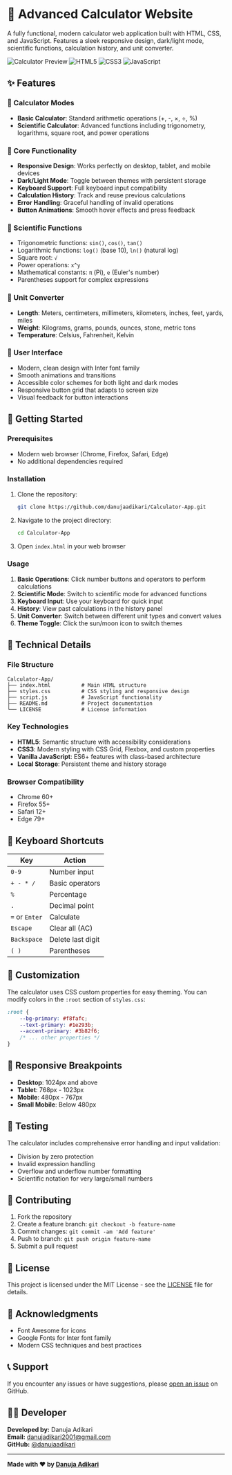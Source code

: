 # 🧮 Advanced Calculator Website

A fully functional, modern calculator web application built with HTML, CSS, and JavaScript. Features a sleek responsive design, dark/light mode, scientific functions, calculation history, and unit converter.

![Calculator Preview](https://img.shields.io/badge/Status-Completed-green)
![HTML5](https://img.shields.io/badge/HTML5-E34F26?logo=html5&logoColor=white)
![CSS3](https://img.shields.io/badge/CSS3-1572B6?logo=css3&logoColor=white)
![JavaScript](https://img.shields.io/badge/JavaScript-F7DF1E?logo=javascript&logoColor=black)

## ✨ Features

### 🔢 Calculator Modes

- **Basic Calculator**: Standard arithmetic operations (+, -, ×, ÷, %)
- **Scientific Calculator**: Advanced functions including trigonometry, logarithms, square root, and power operations

### 🎯 Core Functionality

- **Responsive Design**: Works perfectly on desktop, tablet, and mobile devices
- **Dark/Light Mode**: Toggle between themes with persistent storage
- **Keyboard Support**: Full keyboard input compatibility
- **Calculation History**: Track and reuse previous calculations
- **Error Handling**: Graceful handling of invalid operations
- **Button Animations**: Smooth hover effects and press feedback

### 🔬 Scientific Functions

- Trigonometric functions: `sin()`, `cos()`, `tan()`
- Logarithmic functions: `log()` (base 10), `ln()` (natural log)
- Square root: `√`
- Power operations: `x^y`
- Mathematical constants: `π` (Pi), `e` (Euler's number)
- Parentheses support for complex expressions

### 📏 Unit Converter

- **Length**: Meters, centimeters, millimeters, kilometers, inches, feet, yards, miles
- **Weight**: Kilograms, grams, pounds, ounces, stone, metric tons
- **Temperature**: Celsius, Fahrenheit, Kelvin

### 🎨 User Interface

- Modern, clean design with Inter font family
- Smooth animations and transitions
- Accessible color schemes for both light and dark modes
- Responsive button grid that adapts to screen size
- Visual feedback for button interactions

## 🚀 Getting Started

### Prerequisites
- Modern web browser (Chrome, Firefox, Safari, Edge)
- No additional dependencies required

### Installation
1. Clone the repository:
   ```bash
   git clone https://github.com/danujaadikari/Calculator-App.git
   ```
2. Navigate to the project directory:
   ```bash
   cd Calculator-App
   ```
3. Open `index.html` in your web browser

### Usage
1. **Basic Operations**: Click number buttons and operators to perform calculations
2. **Scientific Mode**: Switch to scientific mode for advanced functions
3. **Keyboard Input**: Use your keyboard for quick input
4. **History**: View past calculations in the history panel
5. **Unit Converter**: Switch between different unit types and convert values
6. **Theme Toggle**: Click the sun/moon icon to switch themes

## 🔧 Technical Details

### File Structure
```
Calculator-App/
├── index.html          # Main HTML structure
├── styles.css          # CSS styling and responsive design
├── script.js           # JavaScript functionality
├── README.md           # Project documentation
└── LICENSE             # License information
```

### Key Technologies
- **HTML5**: Semantic structure with accessibility considerations
- **CSS3**: Modern styling with CSS Grid, Flexbox, and custom properties
- **Vanilla JavaScript**: ES6+ features with class-based architecture
- **Local Storage**: Persistent theme and history storage

### Browser Compatibility
- Chrome 60+
- Firefox 55+
- Safari 12+
- Edge 79+

## 🎹 Keyboard Shortcuts

| Key | Action |
|-----|--------|
| `0-9` | Number input |
| `+ - * /` | Basic operators |
| `%` | Percentage |
| `.` | Decimal point |
| `=` or `Enter` | Calculate |
| `Escape` | Clear all (AC) |
| `Backspace` | Delete last digit |
| `( )` | Parentheses |

## 🎨 Customization

The calculator uses CSS custom properties for easy theming. You can modify colors in the `:root` section of `styles.css`:

```css
:root {
    --bg-primary: #f8fafc;
    --text-primary: #1e293b;
    --accent-primary: #3b82f6;
    /* ... other properties */
}
```

## 📱 Responsive Breakpoints

- **Desktop**: 1024px and above
- **Tablet**: 768px - 1023px
- **Mobile**: 480px - 767px
- **Small Mobile**: Below 480px

## 🧪 Testing

The calculator includes comprehensive error handling and input validation:
- Division by zero protection
- Invalid expression handling
- Overflow and underflow number formatting
- Scientific notation for very large/small numbers

## 🤝 Contributing

1. Fork the repository
2. Create a feature branch: `git checkout -b feature-name`
3. Commit changes: `git commit -am 'Add feature'`
4. Push to branch: `git push origin feature-name`
5. Submit a pull request

## 📄 License

This project is licensed under the MIT License - see the [LICENSE](LICENSE) file for details.

## 🙏 Acknowledgments

- Font Awesome for icons
- Google Fonts for Inter font family
- Modern CSS techniques and best practices

## 📞 Support

If you encounter any issues or have suggestions, please [open an issue](https://github.com/danujaadikari/Calculator-App/issues) on GitHub.

## 👨‍💻 Developer

**Developed by:** Danuja Adikari  
**Email:** [danujadikari2001@gmail.com](mailto:danujadikari2001@gmail.com)  
**GitHub:** [@danujaadikari](https://github.com/danujaadikari)

---

**Made with ❤️ by [Danuja Adikari](https://github.com/danujaadikari)**